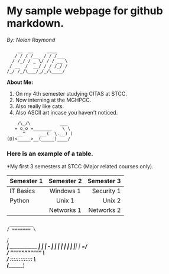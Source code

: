 # My sample webpage for github markdown.

*By: Nolan Raymond*
```
    __  __     ____    
   / / / /__  / / /___ 
  / /_/ / _ \/ / / __ \
 / __  /  __/ / / /_/ /
/_/ /_/\___/_/_/\____/ 
```

**About Me:**

1. On my 4th semester studying CITAS at STCC.
2. Now interning at the MGHPCC.
3. Also really like cats.
4. Also ASCII art incase you haven't noticed.
```
    /\_/\           ___
   = o_o =_______    \ \  
    __^      __(  \.__) )
(@)<_____>__(_____)____/
```

### Here is an example of a table.

*My first 3 semesters at STCC (Major related courses only).

|Semester 1   |Semester 2   |Semester 3   |
|:---         |   :----:    |        ---: |
| IT Basics   | Windows 1   | Security 1  |
| Python      | Unix 1      | Unix 2      |
|             | Networks 1  | Networks 2  |


     _________
    / ======= \
   / __________\
  | ___________ |
  | | -       | |
  | |         | |
  | |_________| |
  \=____________/  
  / """"""""""" \                       
 / ::::::::::::: \                  
(_________________)
